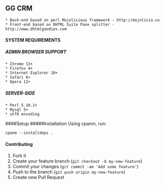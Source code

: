 ## GG CRM

	* Back-end based on perl Mojolicious framework - http://mojolicio.us
	* Front-end based on DHTML Suite Pane splitter - http://www.dhtmlgoodies.com

#### SYSTEM REQUIREMENTS

##### ADMIN BROWSER SUPPORT
	* Chrome 13+
	* Firefox 4+
	* Internet Explorer 10+
	* Safari 6+
	* Opera 12+

##### SERVER-SIDE
	* Perl 5.10.1+
	* Mysql 5+
	* utf8 encoding

####Setup
#####Installation
Using cpanm, run:
```
cpanm --installdeps .
```


#### Contributing

1. Fork it
2. Create your feature branch (`git checkout -b my-new-feature`)
3. Commit your changes (`git commit -am 'Add some feature'`)
4. Push to the branch (`git push origin my-new-feature`)
5. Create new Pull Request
